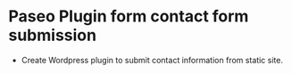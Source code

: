 # Paseo Plugin form contact form submission
* Create Wordpress plugin to submit contact information from static site.

